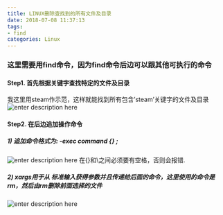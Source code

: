 ```yaml
---
title: LINUX删除查找到的所有文件及目录
date: 2018-07-08 11:37:13
tags:
- find
categories: Linux
---
```


### 这里需要用find命令，因为find命令后边可以跟其他可执行的命令

<!-- more -->

#### Step1. 首先根据关键字查找特定的文件及目录

我这里用steam作示范，这样就能找到所有包含’steam’关键字的文件及目录
![enter description here](https://image.zero22.top/images/2018-07-08/Screenshot-from-2018-07-08-12-14-03.png)

#### Step2. 在后边追加操作命令

##### 1)  追加命令格式为: -exec command {} \;

![enter description here](https://image.zero22.top/images/2018-07-08/Screenshot-from-2018-07-08-12-20-19.png)
在{}和\之间必须要有空格，否则会报错.

##### 2)  xargs用于从 标准输入获得参数并且传递给后面的命令，这里使用的命令是 rm，然后由rm删除前面选择的文件

![enter description here](https://image.zero22.top/images/2018-07-08/Screenshot-from-2018-07-08-12-23-09.png)


